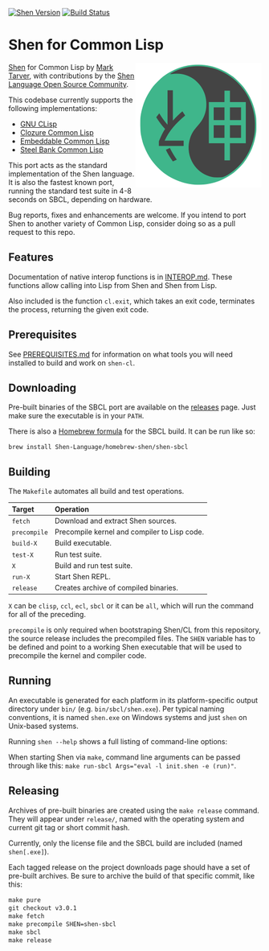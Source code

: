 [![Shen Version](https://img.shields.io/badge/shen-22.2-blue.svg)](https://github.com/Shen-Language)
[![Build Status](https://travis-ci.org/Shen-Language/shen-cl.svg?branch=master)](https://travis-ci.org/Shen-Language/shen-cl)

# Shen for Common Lisp

<img src="https://raw.githubusercontent.com/Shen-Language/shen-cl/master/assets/logo.png" align="right">

[Shen](http://www.shenlanguage.org) for Common Lisp by [Mark Tarver](http://marktarver.com/), with contributions by the [Shen Language Open Source Community](https://github.com/Shen-Language).

This codebase currently supports the following implementations:

  * [GNU CLisp](http://www.clisp.org/)
  * [Clozure Common Lisp](http://ccl.clozure.com/)
  * [Embeddable Common Lisp](https://common-lisp.net/project/ecl/)
  * [Steel Bank Common Lisp](http://www.sbcl.org/)

This port acts as the standard implementation of the Shen language. It is also the fastest known port, running the standard test suite in 4-8 seconds on SBCL, depending on hardware.

Bug reports, fixes and enhancements are welcome. If you intend to port Shen to another variety of Common Lisp, consider doing so as a pull request to this repo.

## Features

Documentation of native interop functions is in [INTEROP.md](INTEROP.md). These functions allow calling into Lisp from Shen and Shen from Lisp.

Also included is the function `cl.exit`, which takes an exit code, terminates the process, returning the given exit code.

## Prerequisites

See [PREREQUISITES.md](PREREQUISITES.md) for information on what tools you will need installed to build and work on `shen-cl`.

## Downloading

Pre-built binaries of the SBCL port are available on the [releases](https://github.com/Shen-Language/shen-cl/releases) page. Just make sure the executable is in your `PATH`.

There is also a [Homebrew formula](https://github.com/Shen-Language/homebrew-shen/blob/master/Formula/shen-sbcl.rb) for the SBCL build. It can be run like so:

```shell
brew install Shen-Language/homebrew-shen/shen-sbcl
```

## Building

The `Makefile` automates all build and test operations.

| Target       | Operation                                    |
|:-------------|:---------------------------------------------|
| `fetch`      | Download and extract Shen sources.           |
| `precompile` | Precompile kernel and compiler to Lisp code. |
| `build-X`    | Build executable.                            |
| `test-X`     | Run test suite.                              |
| `X`          | Build and run test suite.                    |
| `run-X`      | Start Shen REPL.                             |
| `release`    | Creates archive of compiled binaries.        |

`X` can be `clisp`, `ccl`, `ecl`, `sbcl` or it can be `all`, which will run the command for all of the preceding.

`precompile` is only required when bootstraping Shen/CL from this repository, the source release includes the precompiled files. The `SHEN` variable has to be defined and point to a working Shen executable that will be used to precompile the kernel and compiler code.

## Running

An executable is generated for each platform in its platform-specific output directory under `bin/` (e.g. `bin/sbcl/shen.exe`). Per typical naming conventions, it is named `shen.exe` on Windows systems and just `shen` on Unix-based systems.

Running `shen --help` shows a full listing of command-line options:

When starting Shen via `make`, command line arguments can be passed through like this: `make run-sbcl Args="eval -l init.shen -e (run)"`.

## Releasing

Archives of pre-built binaries are created using the `make release` command. They will appear under `release/`, named with the operating system and current git tag or short commit hash.

Currently, only the license file and the SBCL build are included (named `shen[.exe]`).

Each tagged release on the project downloads page should have a set of pre-built archives. Be sure to archive the build of that specific commit, like this:

```shell
make pure
git checkout v3.0.1
make fetch
make precompile SHEN=shen-sbcl
make sbcl
make release
```

